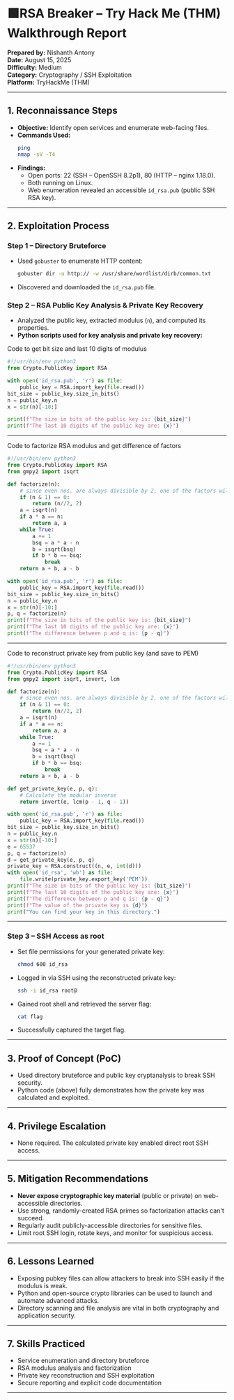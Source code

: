 # 🟩RSA Breaker – Try Hack Me (THM) Walkthrough Report  

**Prepared by:** Nishanth Antony  
**Date:** August 15, 2025  
**Difficulty:** Medium  
**Category:** Cryptography / SSH Exploitation  
**Platform:** TryHackMe (THM)  

---

## 1. Reconnaissance Steps

- **Objective:** Identify open services and enumerate web-facing files.
- **Commands Used:**  
  ```bash
  ping 
  nmap -sV -T4 
  ```
- **Findings:**
  - Open ports: 22 (SSH – OpenSSH 8.2p1), 80 (HTTP – nginx 1.18.0).
  - Both running on Linux.
  - Web enumeration revealed an accessible `id_rsa.pub` (public SSH RSA key).

---

## 2. Exploitation Process

### Step 1 – Directory Bruteforce
- Used `gobuster` to enumerate HTTP content:
  ```bash
  gobuster dir -u http:// -w /usr/share/wordlist/dirb/common.txt
  ```
- Discovered and downloaded the `id_rsa.pub` file.

### Step 2 – RSA Public Key Analysis & Private Key Recovery
- Analyzed the public key, extracted modulus (`n`), and computed its properties.
- **Python scripts used for key analysis and private key recovery:**


Code to get bit size and last 10 digits of modulus

```python
#!/usr/bin/env python3
from Crypto.PublicKey import RSA

with open('id_rsa.pub', 'r') as file:
    public_key = RSA.import_key(file.read())
bit_size = public_key.size_in_bits()
n = public_key.n
x = str(n)[-10:]

print(f"The size in bits of the public key is: {bit_size}")
print(f"The last 10 digits of the public key are: {x}")
```


---


Code to factorize RSA modulus and get difference of factors

```python
#!/usr/bin/env python3
from Crypto.PublicKey import RSA
from gmpy2 import isqrt

def factorize(n):
    # since even nos. are always divisible by 2, one of the factors will always be 2
    if (n & 1) == 0:
        return (n//2, 2)
    a = isqrt(n)
    if a * a == n:
        return a, a
    while True:
        a += 1
        bsq = a * a - n
        b = isqrt(bsq)
        if b * b == bsq:
            break
    return a + b, a - b

with open('id_rsa.pub', 'r') as file:
    public_key = RSA.import_key(file.read())
bit_size = public_key.size_in_bits()
n = public_key.n
x = str(n)[-10:]
p, q = factorize(n)
print(f"The size in bits of the public key is: {bit_size}")
print(f"The last 10 digits of the public key are: {x}")
print(f"The difference between p and q is: {p - q}")
```


---


Code to reconstruct private key from public key (and save to PEM)

```python
#!/usr/bin/env python3
from Crypto.PublicKey import RSA
from gmpy2 import isqrt, invert, lcm

def factorize(n):
    # since even nos. are always divisible by 2, one of the factors will always be 2
    if (n & 1) == 0:
        return (n//2, 2)
    a = isqrt(n)
    if a * a == n:
        return a, a
    while True:
        a += 1
        bsq = a * a - n
        b = isqrt(bsq)
        if b * b == bsq:
            break
    return a + b, a - b

def get_private_key(e, p, q):
    # Calculate the modular inverse
    return invert(e, lcm(p - 1, q - 1))

with open('id_rsa.pub', 'r') as file:
    public_key = RSA.import_key(file.read())
bit_size = public_key.size_in_bits()
n = public_key.n
x = str(n)[-10:]
e = 65537
p, q = factorize(n)
d = get_private_key(e, p, q)
private_key = RSA.construct((n, e, int(d)))
with open('id_rsa', 'wb') as file:
    file.write(private_key.export_key('PEM'))
print(f"The size in bits of the public key is: {bit_size}")
print(f"The last 10 digits of the public key are: {x}")
print(f"The difference between p and q is: {p - q}")
print(f"The value of the private key is {d}")
print("You can find your key in this directory.")
```


---

### Step 3 – SSH Access as root
- Set file permissions for your generated private key:
  ```bash
  chmod 600 id_rsa
  ```
- Logged in via SSH using the reconstructed private key:
  ```bash
  ssh -i id_rsa root@
  ```
- Gained root shell and retrieved the server flag:
  ```bash
  cat flag
  ```
- Successfully captured the target flag.

---

## 3. Proof of Concept (PoC)

- Used directory bruteforce and public key cryptanalysis to break SSH security.
- Python code (above) fully demonstrates how the private key was calculated and exploited.

---

## 4. Privilege Escalation

- None required. The calculated private key enabled direct root SSH access.

---

## 5. Mitigation Recommendations

- **Never expose cryptographic key material** (public or private) on web-accessible directories.
- Use strong, randomly-created RSA primes so factorization attacks can't succeed.
- Regularly audit publicly-accessible directories for sensitive files.
- Limit root SSH login, rotate keys, and monitor for suspicious access.

---

## 6. Lessons Learned

- Exposing pubkey files can allow attackers to break into SSH easily if the modulus is weak.
- Python and open-source crypto libraries can be used to launch and automate advanced attacks.
- Directory scanning and file analysis are vital in both cryptography and application security.

---

## 7. Skills Practiced

- Service enumeration and directory bruteforce
- RSA modulus analysis and factorization
- Private key reconstruction and SSH exploitation
- Secure reporting and explicit code documentation

---
